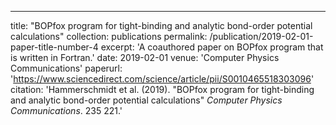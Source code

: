 ---
title: "BOPfox program for tight-binding and analytic bond-order potential calculations"
collection: publications
permalink: /publication/2019-02-01-paper-title-number-4
excerpt: 'A coauthored paper on BOPfox program that is written in Fortran.'
date: 2019-02-01
venue: 'Computer Physics Communications'
paperurl: 'https://www.sciencedirect.com/science/article/pii/S0010465518303096'
citation: 'Hammerschmidt et al. (2019). &quot;BOPfox program for tight-binding and analytic bond-order potential calculations&quot; <i>Computer Physics Communications</i>. 235 221.'
